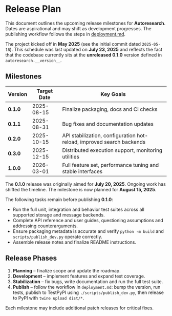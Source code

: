 # Release Plan

This document outlines the upcoming release milestones for **Autoresearch**. Dates are aspirational and may shift as development progresses. The publishing workflow follows the steps in [deployment.md](deployment.md).

The project kicked off in **May 2025** (see the initial commit dated `2025-05-18`).
This schedule was last updated on **July 23, 2025** and reflects the fact that
the codebase currently sits at the **unreleased 0.1.0** version defined in
`autoresearch.__version__`.

## Milestones

| Version | Target Date | Key Goals |
| ------- | ----------- | --------- |
| **0.1.0** | 2025-08-15 | Finalize packaging, docs and CI checks |
| **0.1.1** | 2025-08-31 | Bug fixes and documentation updates |
| **0.2.0** | 2025-10-15 | API stabilization, configuration hot-reload, improved search backends |
| **0.3.0** | 2025-12-15 | Distributed execution support, monitoring utilities |
| **1.0.0** | 2026-03-01 | Full feature set, performance tuning and stable interfaces |

The **0.1.0** release was originally aimed for **July 20, 2025**. Ongoing work has
shifted the timeline. The milestone is now planned for **August 15, 2025**.

The following tasks remain before publishing **0.1.0**:

- Run the full unit, integration and behavior test suites across all supported storage and message backends.
- Complete API reference and user guides, questioning assumptions and addressing counterarguments.
- Ensure packaging metadata is accurate and verify `python -m build` and `scripts/publish_dev.py` operate correctly.
- Assemble release notes and finalize README instructions.

## Release Phases

1. **Planning** – finalize scope and update the roadmap.
2. **Development** – implement features and expand test coverage.
3. **Stabilization** – fix bugs, write documentation and run the full test suite.
4. **Publish** – follow the workflow in `deployment.md`: bump the version, run tests, publish to TestPyPI using `./scripts/publish_dev.py`, then release to PyPI with `twine upload dist/*`.

Each milestone may include additional patch releases for critical fixes.
